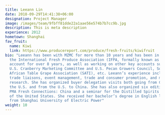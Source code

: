 ```yaml
---
title: Leeann Lin
date: 2018-09-29T14:41:38+06:00
designation: Project Manager
image: /images/team/9fbff81dde22a1aae56e574b7b7cc9b.jpg
description: This is meta description
experience: 2012
hometown: Shanghai
fav_fruit:
  name: Kiwi
  link: https://www.producereport.com/produce/fresh-fruits/kiwifruit
bio: "Leeann has been with MZMC for more than 10 years and has been in charge of
  the International Fresh Produce Association (IFPA, formally known as PMA)
  account for over 8 years, as well as working on other key accounts such as the
  U.S. Cranberry Marketing Committee and U.S. Pecan Growers Council, South
  African Table Grape Association (SATI), etc. Leeann’s experience includes
  trade liaisons, event management, trade and consumer promotion, and market
  research. She has organized buyer delegation visits both going from China to
  the U.S. and from the U.S. to China. She has also organized six editions of
  PMA Fresh Connections: China and a seminar for the Distilled Spirits Council
  of the United States. She received her bachelor’s degree in English literature
  from Shanghai University of Electric Power"
weight: 10
---
```

